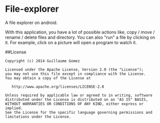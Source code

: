 File-explorer
=============

A file explorer on android.

With this application, you have a lot of possible actions like, copy / move / rename / delete files and directory. You can also "run" a file by clicking on it. For example, click on a picture will open a program to watch it.

##License

    Copyright (c) 2014 Guillaume Gomez

    Licensed under the Apache License, Version 2.0 (the "License");
    you may not use this file except in compliance with the License.
    You may obtain a copy of the License at

       http://www.apache.org/licenses/LICENSE-2.0

    Unless required by applicable law or agreed to in writing, software
    distributed under the License is distributed on an "AS IS" BASIS,
    WITHOUT WARRANTIES OR CONDITIONS OF ANY KIND, either express or implied.
    See the License for the specific language governing permissions and
    limitations under the License.
